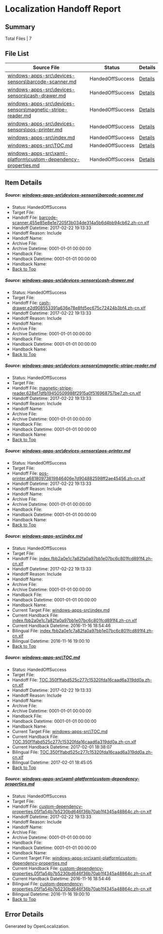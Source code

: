 # <a name='report-top'></a> Localization Handoff Report

## Summary
 Total Files | 7

## File List
 Source File | Status | Details 
 ----------- | ------ | ------- 
 [windows-apps-src\devices-sensors\barcode-scanner.md](https://cpubwin.visualstudio.com/windows-uwp/_git/windows-uwp/commit/2b85b7c69613d179297fce5c09de4d2a2376edd4?path=windows-apps-src%2Fdevices-sensors%2Fbarcode-scanner.md&_a=contents) | HandedOffSuccess | [Details](#79465b67c3baaa3a837ac311d8cd1d1a10ab33b22417)
 [windows-apps-src\devices-sensors\cash-drawer.md](https://cpubwin.visualstudio.com/windows-uwp/_git/windows-uwp/commit/614093b43380b6152592b2b98d782ea7cfb168c1?path=windows-apps-src%2Fdevices-sensors%2Fcash-drawer.md&_a=contents) | HandedOffSuccess | [Details](#e74c03ed2e3ff0f2695cd15f486e653f0c5eda532423)
 [windows-apps-src\devices-sensors\magnetic-stripe-reader.md](https://cpubwin.visualstudio.com/windows-uwp/_git/windows-uwp/commit/614093b43380b6152592b2b98d782ea7cfb168c1?path=windows-apps-src%2Fdevices-sensors%2Fmagnetic-stripe-reader.md&_a=contents) | HandedOffSuccess | [Details](#9ebef819004e8c4f861bf1474ce3f873c471fef82500)
 [windows-apps-src\devices-sensors\pos-printer.md](https://cpubwin.visualstudio.com/windows-uwp/_git/windows-uwp/commit/614093b43380b6152592b2b98d782ea7cfb168c1?path=windows-apps-src%2Fdevices-sensors%2Fpos-printer.md&_a=contents) | HandedOffSuccess | [Details](#815d7400d14c6d70f1cf81d83ef7d059a2c85c662505)
 [windows-apps-src\index.md](https://cpubwin.visualstudio.com/windows-uwp/_git/windows-uwp/commit/9d340a77866a853915a77f74f3d0ecb3d6cdfaa5?path=windows-apps-src%2Findex.md&_a=contents) | HandedOffSuccess | [Details](#84a4aebb5c41e713c0038cd203b320ff607fa25a3439)
 [windows-apps-src\TOC.md](https://cpubwin.visualstudio.com/windows-uwp/_git/windows-uwp/commit/1b35a8c1ad0b99be6ba7783b79207a3ddd7b5905?path=windows-apps-src%2FTOC.md&_a=contents) | HandedOffSuccess | [Details](#aa13a98abd6ea9ec0a863de78cc7efba051cab3c7825)
 [windows-apps-src\xaml-platform\custom-dependency-properties.md](https://cpubwin.visualstudio.com/windows-uwp/_git/windows-uwp/commit/45ee02ca72ed9696f9f9fcb5f9c26a022316b9a3?path=windows-apps-src%2Fxaml-platform%2Fcustom-dependency-properties.md&_a=contents) | HandedOffSuccess | [Details](#7c06b3e0d5bea4048b1a2c545336352c409a711b7854)

## Item Details
##### <a name='79465b67c3baaa3a837ac311d8cd1d1a10ab33b22417'></a> Source: [windows-apps-src\devices-sensors\barcode-scanner.md](https://cpubwin.visualstudio.com/windows-uwp/_git/windows-uwp/commit/2b85b7c69613d179297fce5c09de4d2a2376edd4?path=windows-apps-src%2Fdevices-sensors%2Fbarcode-scanner.md&_a=contents)
* Status: HandedOffSuccess
* Target File: 
* Handoff File: [barcode-scanner.455e85e8e1e7205f3b034de314a5b6d4bb94cb62.zh-cn.xlf](https://cpubwin.visualstudio.com/windows-uwp/_git/WDCLib.handoff/commit/de2e29378b8d3472e8e6ebd2de038d60860bae4a?path=ol-handoff%2Fcpubwin%2Fwindows-uwp.zh-cn%2Fmaster%2Fbarcode-scanner.455e85e8e1e7205f3b034de314a5b6d4bb94cb62.zh-cn.xlf&_a=contents)
* Handoff Datetime: 2017-02-22 19:13:33
* Handoff Reason: Include
* Handoff Name: 
* Archive File: 
* Archive Datetime: 0001-01-01 00:00:00
* Handback File: 
* Handback Datetime: 0001-01-01 00:00:00
* Handback Name: 
* [Back to Top](#report-top)

##### <a name='e74c03ed2e3ff0f2695cd15f486e653f0c5eda532423'></a> Source: [windows-apps-src\devices-sensors\cash-drawer.md](https://cpubwin.visualstudio.com/windows-uwp/_git/windows-uwp/commit/614093b43380b6152592b2b98d782ea7cfb168c1?path=windows-apps-src%2Fdevices-sensors%2Fcash-drawer.md&_a=contents)
* Status: HandedOffSuccess
* Target File: 
* Handoff File: [cash-drawer.e2d908553391a636e78e8fd5ec675c72424b3bf4.zh-cn.xlf](https://cpubwin.visualstudio.com/windows-uwp/_git/WDCLib.handoff/commit/de2e29378b8d3472e8e6ebd2de038d60860bae4a?path=ol-handoff%2Fcpubwin%2Fwindows-uwp.zh-cn%2Fmaster%2Fcash-drawer.e2d908553391a636e78e8fd5ec675c72424b3bf4.zh-cn.xlf&_a=contents)
* Handoff Datetime: 2017-02-22 19:13:33
* Handoff Reason: Include
* Handoff Name: 
* Archive File: 
* Archive Datetime: 0001-01-01 00:00:00
* Handback File: 
* Handback Datetime: 0001-01-01 00:00:00
* Handback Name: 
* [Back to Top](#report-top)

##### <a name='9ebef819004e8c4f861bf1474ce3f873c471fef82500'></a> Source: [windows-apps-src\devices-sensors\magnetic-stripe-reader.md](https://cpubwin.visualstudio.com/windows-uwp/_git/windows-uwp/commit/614093b43380b6152592b2b98d782ea7cfb168c1?path=windows-apps-src%2Fdevices-sensors%2Fmagnetic-stripe-reader.md&_a=contents)
* Status: HandedOffSuccess
* Target File: 
* Handoff File: [magnetic-stripe-reader.628ef7dfb19450509988f2915a0f516968757be7.zh-cn.xlf](https://cpubwin.visualstudio.com/windows-uwp/_git/WDCLib.handoff/commit/de2e29378b8d3472e8e6ebd2de038d60860bae4a?path=ol-handoff%2Fcpubwin%2Fwindows-uwp.zh-cn%2Fmaster%2Fmagnetic-stripe-reader.628ef7dfb19450509988f2915a0f516968757be7.zh-cn.xlf&_a=contents)
* Handoff Datetime: 2017-02-22 19:13:33
* Handoff Reason: Include
* Handoff Name: 
* Archive File: 
* Archive Datetime: 0001-01-01 00:00:00
* Handback File: 
* Handback Datetime: 0001-01-01 00:00:00
* Handback Name: 
* [Back to Top](#report-top)

##### <a name='815d7400d14c6d70f1cf81d83ef7d059a2c85c662505'></a> Source: [windows-apps-src\devices-sensors\pos-printer.md](https://cpubwin.visualstudio.com/windows-uwp/_git/windows-uwp/commit/614093b43380b6152592b2b98d782ea7cfb168c1?path=windows-apps-src%2Fdevices-sensors%2Fpos-printer.md&_a=contents)
* Status: HandedOffSuccess
* Target File: 
* Handoff File: [pos-printer.a68180973819846406e7d904882598ff2ae45456.zh-cn.xlf](https://cpubwin.visualstudio.com/windows-uwp/_git/WDCLib.handoff/commit/de2e29378b8d3472e8e6ebd2de038d60860bae4a?path=ol-handoff%2Fcpubwin%2Fwindows-uwp.zh-cn%2Fmaster%2Fpos-printer.a68180973819846406e7d904882598ff2ae45456.zh-cn.xlf&_a=contents)
* Handoff Datetime: 2017-02-22 19:13:33
* Handoff Reason: Include
* Handoff Name: 
* Archive File: 
* Archive Datetime: 0001-01-01 00:00:00
* Handback File: 
* Handback Datetime: 0001-01-01 00:00:00
* Handback Name: 
* [Back to Top](#report-top)

##### <a name='84a4aebb5c41e713c0038cd203b320ff607fa25a3439'></a> Source: [windows-apps-src\index.md](https://cpubwin.visualstudio.com/windows-uwp/_git/windows-uwp/commit/9d340a77866a853915a77f74f3d0ecb3d6cdfaa5?path=windows-apps-src%2Findex.md&_a=contents)
* Status: HandedOffSuccess
* Target File: 
* Handoff File: [index.fbb2a0e1c7a82fa0a97bb1e07bc6c801fcd891f4.zh-cn.xlf](https://cpubwin.visualstudio.com/windows-uwp/_git/WDCLib.handoff/commit/de2e29378b8d3472e8e6ebd2de038d60860bae4a?path=ol-handoff%2Fcpubwin%2Fwindows-uwp.zh-cn%2Fmaster%2Findex.fbb2a0e1c7a82fa0a97bb1e07bc6c801fcd891f4.zh-cn.xlf&_a=contents)
* Handoff Datetime: 2017-02-22 19:13:33
* Handoff Reason: Include
* Handoff Name: 
* Archive File: 
* Archive Datetime: 0001-01-01 00:00:00
* Handback File: 
* Handback Datetime: 0001-01-01 00:00:00
* Handback Name: 
* Current Target File: [windows-apps-src\index.md](https://cpubwin.visualstudio.com/windows-uwp/_git/windows-uwp.zh-cn/commit/14c34764cf5110a1a408ec34f2b594100256e2ba?path=windows-apps-src%2Findex.md&_a=contents)
* Current Handback File: [index.fbb2a0e1c7a82fa0a97bb1e07bc6c801fcd891f4.zh-cn.xlf](https://cpubwin.visualstudio.com/windows-uwp/_git/WDCLib.handback/commit/fc06fe2788b621ccb50cc92354d08469b17bfcdc?path=ol-handback%2Fcpubwin%2Fwindows-uwp.zh-cn%2Fmaster%2Findex.fbb2a0e1c7a82fa0a97bb1e07bc6c801fcd891f4.zh-cn.xlf&_a=contents)
* Current Handback Datetime: 2016-11-16 18:54:46
* Bilingual File: [index.fbb2a0e1c7a82fa0a97bb1e07bc6c801fcd891f4.zh-cn.xlf](https://cpubwin.visualstudio.com/windows-uwp/_git/WDCLib.handback/commit/fc06fe2788b621ccb50cc92354d08469b17bfcdc?path=ol-handback%2Fcpubwin%2Fwindows-uwp.zh-cn%2Fmaster%2Findex.fbb2a0e1c7a82fa0a97bb1e07bc6c801fcd891f4.zh-cn.xlf&_a=contents)
* Bilingual Datetime: 2016-11-16 19:00:10
* [Back to Top](#report-top)

##### <a name='aa13a98abd6ea9ec0a863de78cc7efba051cab3c7825'></a> Source: [windows-apps-src\TOC.md](https://cpubwin.visualstudio.com/windows-uwp/_git/windows-uwp/commit/1b35a8c1ad0b99be6ba7783b79207a3ddd7b5905?path=windows-apps-src%2FTOC.md&_a=contents)
* Status: HandedOffSuccess
* Target File: 
* Handoff File: [TOC.350f1fabd525c277c15320fda16caad6a319dd0a.zh-cn.xlf](https://cpubwin.visualstudio.com/windows-uwp/_git/WDCLib.handoff/commit/de2e29378b8d3472e8e6ebd2de038d60860bae4a?path=ol-handoff%2Fcpubwin%2Fwindows-uwp.zh-cn%2Fmaster%2FTOC.350f1fabd525c277c15320fda16caad6a319dd0a.zh-cn.xlf&_a=contents)
* Handoff Datetime: 2017-02-22 19:13:33
* Handoff Reason: Include
* Handoff Name: 
* Archive File: 
* Archive Datetime: 0001-01-01 00:00:00
* Handback File: 
* Handback Datetime: 0001-01-01 00:00:00
* Handback Name: 
* Current Target File: [windows-apps-src\TOC.md](https://cpubwin.visualstudio.com/windows-uwp/_git/windows-uwp.zh-cn/commit/64a8133785410f3f1813452b268bdbfca323f862?path=windows-apps-src%2FTOC.md&_a=contents)
* Current Handback File: [TOC.350f1fabd525c277c15320fda16caad6a319dd0a.zh-cn.xlf](https://cpubwin.visualstudio.com/windows-uwp/_git/WDCLib.handback/commit/65f29d24f6b945238f1d2b7e8d5bf388d831624a?path=ol-handback%2Fcpubwin%2Fwindows-uwp.zh-cn%2Fmaster%2FTOC.350f1fabd525c277c15320fda16caad6a319dd0a.zh-cn.xlf&_a=contents)
* Current Handback Datetime: 2017-02-01 18:38:07
* Bilingual File: [TOC.350f1fabd525c277c15320fda16caad6a319dd0a.zh-cn.xlf](https://cpubwin.visualstudio.com/windows-uwp/_git/WDCLib.handback/commit/65f29d24f6b945238f1d2b7e8d5bf388d831624a?path=ol-handback%2Fcpubwin%2Fwindows-uwp.zh-cn%2Fmaster%2FTOC.350f1fabd525c277c15320fda16caad6a319dd0a.zh-cn.xlf&_a=contents)
* Bilingual Datetime: 2017-02-01 18:45:05
* [Back to Top](#report-top)

##### <a name='7c06b3e0d5bea4048b1a2c545336352c409a711b7854'></a> Source: [windows-apps-src\xaml-platform\custom-dependency-properties.md](https://cpubwin.visualstudio.com/windows-uwp/_git/windows-uwp/commit/45ee02ca72ed9696f9f9fcb5f9c26a022316b9a3?path=windows-apps-src%2Fxaml-platform%2Fcustom-dependency-properties.md&_a=contents)
* Status: HandedOffSuccess
* Target File: 
* Handoff File: [custom-dependency-properties.05f1a54b7b5230bd646f36b70ab1f4345a48864c.zh-cn.xlf](https://cpubwin.visualstudio.com/windows-uwp/_git/WDCLib.handoff/commit/de2e29378b8d3472e8e6ebd2de038d60860bae4a?path=ol-handoff%2Fcpubwin%2Fwindows-uwp.zh-cn%2Fmaster%2Fcustom-dependency-properties.05f1a54b7b5230bd646f36b70ab1f4345a48864c.zh-cn.xlf&_a=contents)
* Handoff Datetime: 2017-02-22 19:13:33
* Handoff Reason: Include
* Handoff Name: 
* Archive File: 
* Archive Datetime: 0001-01-01 00:00:00
* Handback File: 
* Handback Datetime: 0001-01-01 00:00:00
* Handback Name: 
* Current Target File: [windows-apps-src\xaml-platform\custom-dependency-properties.md](https://cpubwin.visualstudio.com/windows-uwp/_git/windows-uwp.zh-cn/commit/14c34764cf5110a1a408ec34f2b594100256e2ba?path=windows-apps-src%2Fxaml-platform%2Fcustom-dependency-properties.md&_a=contents)
* Current Handback File: [custom-dependency-properties.05f1a54b7b5230bd646f36b70ab1f4345a48864c.zh-cn.xlf](https://cpubwin.visualstudio.com/windows-uwp/_git/WDCLib.handback/commit/fc06fe2788b621ccb50cc92354d08469b17bfcdc?path=ol-handback%2Fcpubwin%2Fwindows-uwp.zh-cn%2Fmaster%2Fcustom-dependency-properties.05f1a54b7b5230bd646f36b70ab1f4345a48864c.zh-cn.xlf&_a=contents)
* Current Handback Datetime: 2016-11-16 18:54:46
* Bilingual File: [custom-dependency-properties.05f1a54b7b5230bd646f36b70ab1f4345a48864c.zh-cn.xlf](https://cpubwin.visualstudio.com/windows-uwp/_git/WDCLib.handback/commit/fc06fe2788b621ccb50cc92354d08469b17bfcdc?path=ol-handback%2Fcpubwin%2Fwindows-uwp.zh-cn%2Fmaster%2Fcustom-dependency-properties.05f1a54b7b5230bd646f36b70ab1f4345a48864c.zh-cn.xlf&_a=contents)
* Bilingual Datetime: 2016-11-16 19:00:10
* [Back to Top](#report-top)


## Error Details

Generated by OpenLocalization.
